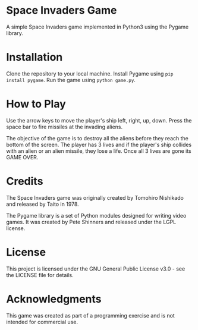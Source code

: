 # Space Invaders Game
A simple Space Invaders game implemented in Python3 using the Pygame library.

# Installation
Clone the repository to your local machine.
Install Pygame using `pip install pygame`.
Run the game using `python game.py`.

# How to Play
Use the arrow keys to move the player's ship left, right, up, down. Press the space bar to fire missiles at the invading aliens.

The objective of the game is to destroy all the aliens before they reach the bottom of the screen. The player has 3 lives and if the player's ship collides with an alien or an alien missile, they lose a life. Once all 3 lives are gone its GAME OVER.

# Credits
The Space Invaders game was originally created by Tomohiro Nishikado and released by Taito in 1978.

The Pygame library is a set of Python modules designed for writing video games. It was created by Pete Shinners and released under the LGPL license.

# License
This project is licensed under the GNU General Public License v3.0 - see the LICENSE file for details.

# Acknowledgments
This game was created as part of a programming exercise and is not intended for commercial use.
